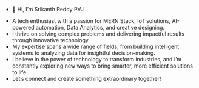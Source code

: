- 👋 Hi, I’m Srikanth Reddy PVJ
<!---
imsrikanth28/imsrikanth28 is a ✨ special ✨ repository because its `README.md` (this file) appears on your GitHub profile.
You can click the Preview link to take a look at your changes.
--->
- A tech enthusiast with a passion for MERN Stack, IoT solutions, AI-powered automation, Data Analytics, and creative designing. 
- I thrive on solving complex problems and delivering impactful results through innovative technology.
- My expertise spans a wide range of fields, from building intelligent systems to analyzing data for insightful decision-making.
- I believe in the power of technology to transform industries, and I’m constantly exploring new ways to bring smarter, more efficient solutions to life.
- Let’s connect and create something extraordinary together!
